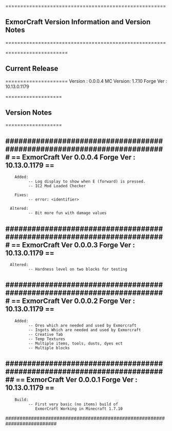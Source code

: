 ======================================================
## ExmorCraft Version Information and Version Notes ##
======================================================

=====================
## Current Release ##
=====================
Version   : 0.0.0.4
MC Version: 1.7.10
Forge Ver : 10.13.0.1179


===================
## Version Notes ##
===================

#########################################################################
== ExmorCraft Ver 0.0.0.4             Forge Ver : 10.13.0.1179         ==
-------------------------------------------------------------------------

        Added:
              -- Log display to show when E (forward) is pressed.
              -- IC2 Mod Loaded Checker

        Fixes:
              -- error: <identifier>

      Altered:
              -- Bit more fun with damage values

#########################################################################
== ExmorCraft Ver 0.0.0.3             Forge Ver : 10.13.0.1179         ==
-------------------------------------------------------------------------

      Altered:
              -- Hardness level on two blocks for testing



#########################################################################
== ExmorCraft Ver 0.0.0.2             Forge Ver : 10.13.0.1179         ==
-------------------------------------------------------------------------

        Added:
              -- Ores which are needed and used by Exmorcraft
              -- Ingots Which are needed and used by Exmorcraft
              -- Creative Tab
              -- Temp Textures
              -- Multiple items, tools, dusts, dyes ect
              -- Multiple blocks


##########################################################################
== ExmorCraft Ver 0.0.0.1             Forge Ver : 10.13.0.1179          ==
--------------------------------------------------------------------------


        Build:
              -- First very basic (no items) build of
                 ExmorCraft Working in Minecraft 1.7.10

##########################################################################